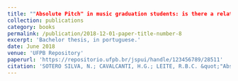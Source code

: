 ```yaml
---
title: ""Absolute Pitch" in music graduation students: is there a relationship with temporal auditory processing?"
collection: publications
category: books
permalink: /publication/2018-12-01-paper-title-number-8
excerpt: 'Bachelor thesis, in portuguese.'
date: June 2018
venue: 'UFPB Repository'
paperurl: 'https://repositorio.ufpb.br/jspui/handle/123456789/28511'
citation: 'SOTERO SILVA, N.; CAVALCANTI, H.G.; LEITE, R.B.C. &quot;"Absolute Pitch" in music graduation students: is there a relationship with temporal auditory processing?&quot; <i>Bachelor thesis</i>. Federal University of Paraíba, June 2018'
---
```

